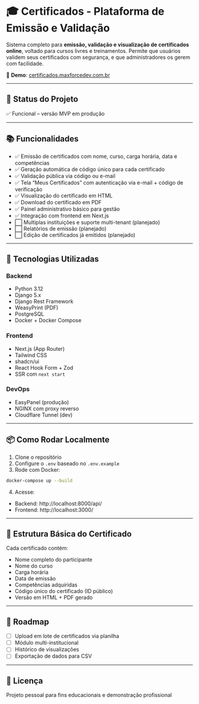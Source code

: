 # 🎓 Certificados - Plataforma de Emissão e Validação

Sistema completo para **emissão, validação e visualização de certificados online**, voltado para cursos livres e treinamentos. Permite que usuários validem seus certificados com segurança, e que administradores os gerem com facilidade.

🔗 **Demo**: [certificados.maxforcedev.com.br](https://certificados.maxforcedev.com.br)

---

## 🚀 Status do Projeto

✅ Funcional – versão MVP em produção

---

## 📚 Funcionalidades

- ✅ Emissão de certificados com nome, curso, carga horária, data e competências
- ✅ Geração automática de código único para cada certificado
- ✅ Validação pública via código ou e-mail
- ✅ Tela “Meus Certificados” com autenticação via e-mail + código de verificação
- ✅ Visualização do certificado em HTML
- ✅ Download do certificado em PDF
- ✅ Painel administrativo básico para gestão
- ✅ Integração com frontend em Next.js
- ⬜ Multiplas instituições e suporte multi-tenant (planejado)
- ⬜ Relatórios de emissão (planejado)
- ⬜ Edição de certificados já emitidos (planejado)

---

## 🧠 Tecnologias Utilizadas

### Backend
- Python 3.12
- Django 5.x
- Django Rest Framework
- WeasyPrint (PDF)
- PostgreSQL
- Docker + Docker Compose

### Frontend
- Next.js (App Router)
- Tailwind CSS
- shadcn/ui
- React Hook Form + Zod
- SSR com `next start`

### DevOps
- EasyPanel (produção)
- NGINX com proxy reverso
- Cloudflare Tunnel (dev)

---

## 📦 Como Rodar Localmente

1. Clone o repositório
2. Configure o `.env` baseado no `.env.example`
3. Rode com Docker:

```bash
docker-compose up --build
```

4. Acesse:
- Backend: http://localhost:8000/api/
- Frontend: http://localhost:3000/

---

## 🧾 Estrutura Básica do Certificado

Cada certificado contém:
- Nome completo do participante
- Nome do curso
- Carga horária
- Data de emissão
- Competências adquiridas
- Código único do certificado (ID público)
- Versão em HTML + PDF gerado

---

## 🧭 Roadmap

- [ ] Upload em lote de certificados via planilha
- [ ] Módulo multi-institucional
- [ ] Histórico de visualizações
- [ ] Exportação de dados para CSV

---

## 📄 Licença

Projeto pessoal para fins educacionais e demonstração profissional
